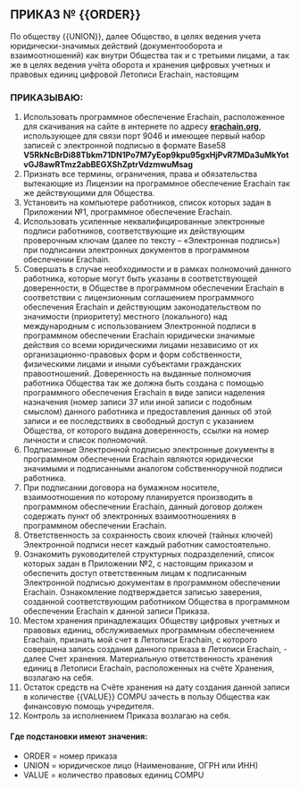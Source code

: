 ## ПРИКАЗ № {{ORDER}}

По обществу {{UNION}}, далее Общество, в целях ведения учета юридически-значимых действий (документооборота и взаимоотношений) как внутри Общества так и с третьими лицами, а так же в целях ведения учёта оборота и хранения цифровых учетных и правовых единиц цифровой Летописи Erachain, настоящим

### ПРИКАЗЫВАЮ:

1. Использовать программное обеспечение Erachain, расположенное для скачивания на сайте в интернете по адресу **[erachain.org](http://erachain.org)**, использующее для связи порт 9046 и имеющее первый набор записей с электронной подписью в формате Base58   
**V5RkNcBrDi88Tbkm71DN1Po7M7yEop9kpu95gxHjPvR7MDa3uMkYotvGJ8awRTmz2abBEGXShZptrVdzmwuMsag**
2. Признать все термины, ограничения, права и обязательства вытекающие из Лицензии на программное обеспечение Erachain так же действующими для Общества.
3. Установить на компьютере работников, список которых задан в Приложении №1, программное обеспечение Erachain.
4. Использовать усиленные неквалифицированные электронные подписи работников, соответствующие их действующим проверочным ключам (далее по тексту – «Электронная подпись») при подписании электронных документов в программном обеспечении Erachain.
5. Совершать в случае необходимости и в рамках полномочий данного работника, которые могут быть указаны в соответствующей доверенности, в Обществе в программном обеспечении Erachain в соответствии с лицензионным соглашением программного обеспечения Erachain и действующим законодательством по значимости (приоритету) местного (локального) над международным с использованием Электронной подписи в программном обеспечении Erachain юридически значимые действия со всеми юридическими лицами независимо от их организационно-правовых форм и форм собственности, физическими лицами и иными субъектами гражданских правоотношений. Доверенность на выданные полномочия работника Общества так же должна быть создана с помощью программного обеспечения Erachain в виде записи наделения назначения (номер записи 37 или иной записи с подобным смыслом) данного работника и предоставления данных об этой записи и ее последствиях в свободный доступ с указанием Общества, от которого выдана доверенность, ссылки на номер личности и список полномочий.
6. Подписанные Электронной подписью электронные документы в программном обеспечении Erachain являются юридически значимыми и подписанными аналогом собственноручной подписи работника.
7. При подписании договора на бумажном носителе, взаимоотношения по которому планируется производить в программном обеспечении Erachain, данный договор должен содержать пункт об электронных взаимоотношениях в программном обеспечении Erachain.
8. Ответственность за сохранность своих ключей (тайных ключей) Электронной подписи несет каждый работник самостоятельно. 
9. Ознакомить руководителей структурных подразделений, список которых задан в Приложении №2, с настоящим приказом и обеспечить доступ ответственным лицам к подписанным Электронной подписью документам в программном обеспечении Erachain. Ознакомление подтверждается записью заверения, созданной соответствующим работником Общества в программном обеспечении Erachain к данной записи Приказа.
10. Местом хранения принадлежащих Обществу цифровых учетных и правовых единиц, обслуживаемых программным обеспечением Erachain, признать мой счет в Летописи Erachain, с которого совершена запись создания данного приказа в Летописи Erachain, - далее Счет хранения. Материальную ответственность хранения единиц в Летописи Erachain, расположенных на счёте Хранения, возлагаю на себя.
11. Остаток средств на Счёте хранения на дату создания данной записи в количестве {{VALUE}} COMPU зачесть в пользу Общества как финансовую помощь учредителя.
12. Контроль за исполнением Приказа возлагаю на себя.

#### Где подстановки имеют значения:  
+ ORDER =  номер приказа
+ UNION = юридическое лицо (Наименование, ОГРН или ИНН)
+ VALUE = количество правовых единиц COMPU
